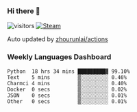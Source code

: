 ### Hi there 👋

![visitors](https://visitor-badge.glitch.me/badge?page_id=zhourunlai)
[![Steam](https://img.shields.io/badge/dynamic/json?label=Steam&query=%24.data.totalSubs&url=https%3A%2F%2Fapi.spencerwoo.com%2Fsubstats%2F%3Fsource%3DsteamGames%26queryKey%3D76561198285156854&suffix=%20Games&logo=steam&labelColor=134375&color=0b1a37&longCache=true)](http://steamcommunity.com/profiles/76561198285156854)

Auto updated by <a href="https://github.com/zhourunlai/zhourunlai/actions" target="_blank">zhourunlai/actions</a>

### Weekly Languages Dashboard

<!--PART:wakatime-->
```text
Python  18 hrs 34 mins █████████▓ 99.10%
Text    5 mins         ▒░░░░░░░░░ 0.46%
Charmci 4 mins         ▒░░░░░░░░░ 0.40%
Docker  0 secs         ▒░░░░░░░░░ 0.02%
JSON    0 secs         ▒░░░░░░░░░ 0.01%
Other   0 secs         ▒░░░░░░░░░ 0.01%
```
<!--PART:wakatime-->
